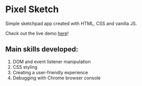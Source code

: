 # Pixel Sketch
Simple sketchpad app created with HTML, CSS and vanilla JS.

Check out the live demo [here](https://xinweny.github.io/pixel-sketch)!

## Main skills developed:
1. DOM and event listener manipulation
2. CSS styling
3. Creating a user-friendly experience
4. Debugging with Chrome browser console
